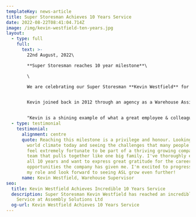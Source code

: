 ```yaml
---
templateKey: news-article
title: Super Storesman Achieves 10 Years Service
date: 2022-08-22T08:41:04.714Z
image: /img/kevin-westfield-ten-years.jpg
layout:
  - type: full
    full:
      text: >-
        22nd August, 2022\

        **S﻿uper Storesman reaches 10 year milestone**\

        \

        We are celebrating our Super Storesman **Kevin Westfield** for reaching an incredible 10 Years of Service at Assembly Solutions. 


        Kevin joined back in 2012 through an agency as a Warehouse Assistant, and over his ten years, he has worked his way up and gained a vast amount of knowledge and experience by working in multiple departments including Purchasing and Accounts. He eventually found his way back to his happy place which was the Warehouse! Kevin is now the Warehouse Supervisor and is responsible for all goods coming in and out of the factory.


        "Kevin is a shining example of what a great employee & colleague is, and of my 10 years working with him, he has grown to feel like family. He always goes above and beyond to support the company, whether that's staying behind after hours to wait for goods to be collected, or coming in at the weekend to help with factory maintenance. It's a genuine pleasure to have people like Kevin in the business as he brings a positive pleasant attitude and does a fantastic job as our Warehouse Supervisor. I hope he continues his journey with us for many more years ahead." **Oliver Balshaw, Director**
  - type: testimonial
    testimonial:
      alignment: centre
      quote: Reaching this milestone is a privilege and honour. Looking at the current
        world climate today and seeing the challenges that many people face, I
        feel extremely fortunate to be part of a thriving growing company and a
        team that pulls together like one big family. I've thoroughly enjoyed
        all 10 years and want to express great gratitude for the career
        opportunities the company has given me. I'm excited to progress within
        my role and look forward to seeing ASL grow even further!
      name: Kevin Westfield, Warehouse Supervisor
seo:
  title: Kevin Westfield Achieves Incredible 10 Years Service
  description: Super Storesman Kevin Westfield has reached an incredible 10 Years
    Service at Assembly Solutions Ltd
  og-url: Kevin Westfield Achieves 10 Years Service
---
```

